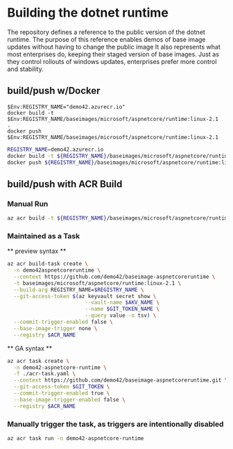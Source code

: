 # Building the dotnet runtime
The repository defines a reference to the public version of the dotnet runtime. 
The purpose of this reference enables demos of base image updates without having to change the public image
It also represents what most enterprises do, keeping their staged version of base images. Just as they control rollouts of windows updates, enterprises prefer more control and stability. 

## build/push w/Docker

```powsershell
$Env:REGISTRY_NAME="demo42.azurecr.io"
docker build -t $Env:REGISTRY_NAME/baseimages/microsoft/aspnetcore/runtime:linux-2.1  .
docker push $Env:REGISTRY_NAME/baseimages/microsoft/aspnetcore/runtime:linux-2.1
```
```sh
REGISTRY_NAME=demo42.azurecr.io
docker build -t ${REGISTRY_NAME}/baseimages/microsoft/aspnetcore/runtime:linux-2.1  .
docker push ${REGISTRY_NAME}/baseimages/microsoft/aspnetcore/runtime:linux-2.1
```

## build/push with ACR Build

### Manual Run
```sh
az acr build -t ${REGISTRY_NAME}/baseimages/microsoft/aspnetcore/runtime:linux-2.1  .
```

### Maintained as a Task
** preview syntax **
```sh
az acr build-task create \
  -n demo42aspnetcoreruntime \
  --context https://github.com/demo42/baseimage-aspnetcoreruntime \
  -t baseimages/microsoft/aspnetcore/runtime:linux-2.1 \
  --build-arg REGISTRY_NAME=$REGISTRY_NAME \
  --git-access-token $(az keyvault secret show \
                         --vault-name $AKV_NAME \
                         --name $GIT_TOKEN_NAME \
                         --query value -o tsv) \
  --commit-trigger-enabled false \
  --base-image-trigger none \
  --registry $ACR_NAME 
```
** GA syntax **
```sh
az acr task create \
  -n demo42-aspnetcore-runtime \
  -f ./acr-task.yaml \
  --context https://github.com/demo42/baseimage-aspnetcoreruntime.git \
  --git-access-token $GIT_TOKEN \
  --commit-trigger-enabled true \
  --base-image-trigger-enabled false \
  --registry $ACR_NAME
```

### Manually trigger the task, as triggers are intentionally disabled

```sh
az acr task run -n demo42-aspnetcore-runtime
```
